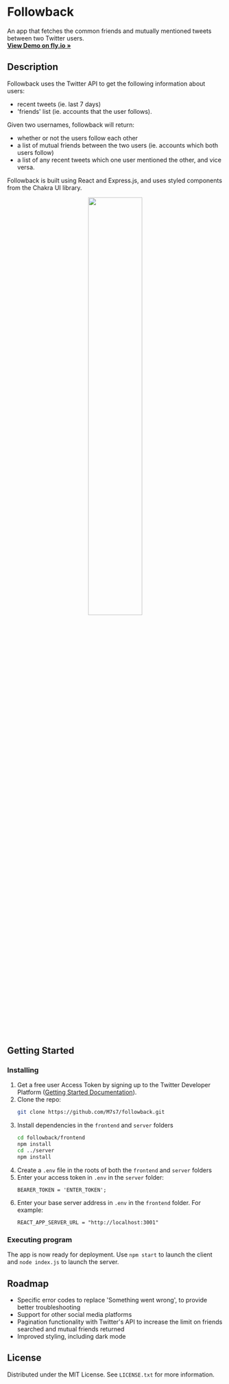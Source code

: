 # Followback

An app that fetches the common friends and mutually mentioned tweets between two Twitter users.
    <br />
    <a href="https://followback.fly.dev"><strong>View Demo on fly.io »</strong></a>
    <br />

## Description

Followback uses the Twitter API to get the following information about users:
* recent tweets (ie. last 7 days)
* 'friends' list (ie. accounts that the user follows).

Given two usernames, followback will return:
* whether or not the users follow each other
* a list of mutual friends between the two users (ie. accounts which both users follow)
* a list of any recent tweets which one user mentioned the other, and vice versa.

Followback is built using React and Express.js, and uses styled components from the Chakra UI library. 

<div align="center">
  <img src="https://i.ibb.co/ZSxcGrB/followback-demo.gif" width="50%"/>
</div>

## Getting Started

### Installing
1. Get a free user Access Token by signing up to the Twitter Developer Platform ([Getting Started Documentation](https://developer.twitter.com/en/docs/twitter-api/getting-started/getting-access-to-the-twitter-api)).
2. Clone the repo:
   ```sh
   git clone https://github.com/M7s7/followback.git
   ```
3. Install dependencies in the `frontend` and `server` folders
   ```sh
   cd followback/frontend
   npm install
   cd ../server
   npm install
   ```
4. Create a `.env` file in the roots of both the `frontend` and `server` folders
5. Enter your access token in `.env` in the `server` folder:
   ```
   BEARER_TOKEN = 'ENTER_TOKEN';
   ```
6. Enter your base server address in `.env` in the `frontend` folder. For example:
   ```
   REACT_APP_SERVER_URL = "http://localhost:3001"
   ```
	
### Executing program
The app is now ready for deployment. Use `npm start` to launch the client and `node index.js` to launch the server.

## Roadmap

* Specific error codes to replace 'Something went wrong', to provide better troubleshooting
* Support for other social media platforms
* Pagination functionality with Twitter's API to increase the limit on friends searched and mutual friends returned
* Improved styling, including dark mode

## License

Distributed under the MIT License. See `LICENSE.txt` for more information.
